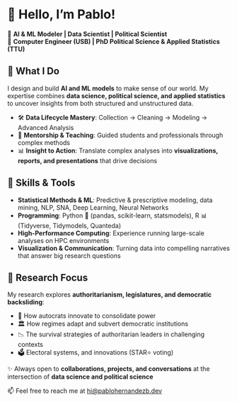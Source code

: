 # 👋 Hello, I’m Pablo!

🔹 **AI & ML Modeler | Data Scientist | Political Scientist**  
🔹 **Computer Engineer (USB) | PhD Political Science & Applied Statistics (TTU)**  

## 🚀 What I Do  
I design and build **AI and ML models** to make sense of our world. My expertise combines **data science, political science, and applied statistics** to uncover insights from both structured and unstructured data.  

- 🛠️ **Data Lifecycle Mastery**: Collection → Cleaning → Modeling → Advanced Analysis  
- 👥 **Mentorship & Teaching**: Guided students and professionals through complex methods  
- 📊 **Insight to Action**: Translate complex analyses into **visualizations, reports, and presentations** that drive decisions  

## 🧠 Skills & Tools  
- **Statistical Methods & ML**: Predictive & prescriptive modeling, data mining, NLP, SNA, Deep Learning, Neural Networks  
- **Programming**: Python 🐍 (pandas, scikit-learn, statsmodels), R 📊 (Tidyverse, Tidymodels, Quanteda)  
- **High-Performance Computing**: Experience running large-scale analyses on HPC environments  
- **Visualization & Communication**: Turning data into compelling narratives that answer big research questions  

## 🎯 Research Focus  
My research explores **authoritarianism, legislatures, and democratic backsliding**:  
- 🔎 How autocrats innovate to consolidate power  
- 🏛️ How regimes adapt and subvert democratic institutions  
- 📉 The survival strategies of authoritarian leaders in challenging contexts
- 🗳 Electoral systems, and innovations (STAR⭐ voting)   


✨ Always open to **collaborations, projects, and conversations** at the intersection of **data science and political science**

📫 Feel free to reach me at hi@pablohernandezb.dev

<!--
**pablohernandezb/pablohernandezb** is a ✨ _special_ ✨ repository because its `README.md` (this file) appears on your GitHub profile.

Here are some ideas to get you started:

- 🔭 I’m currently working on ...
- 🌱 I’m currently learning ...
- 👯 I’m looking to collaborate on ...
- 🤔 I’m looking for help with ...
- 💬 Ask me about ...
- 📫 How to reach me: ...
- 😄 Pronouns: ...
- ⚡ Fun fact: ...
-->

